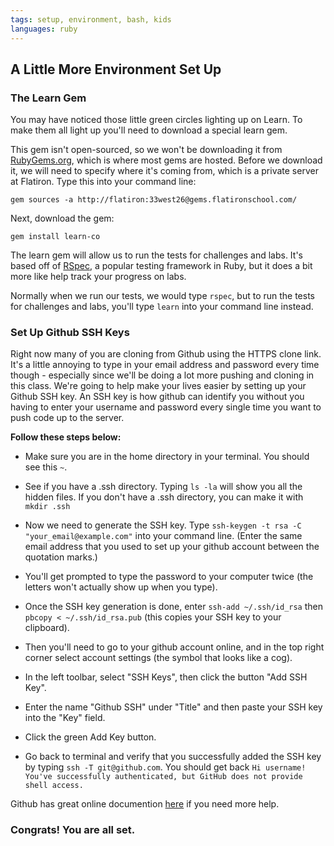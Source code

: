 ```yaml
---
tags: setup, environment, bash, kids
languages: ruby
---
```


## A Little More Environment Set Up

### The Learn Gem

You may have noticed those little green circles lighting up on Learn. To make them all light up you'll need to download a special learn gem.

This gem isn't open-sourced, so we won't be downloading it from [RubyGems.org](https://rubygems.org/), which is where most gems are hosted. Before we download it, we will need to specify where it's coming from, which is a private server at Flatiron. Type this into your command line:

`gem sources -a http://flatiron:33west26@gems.flatironschool.com/`

Next, download the gem:

`gem install learn-co`

The learn gem will allow us to run the tests for challenges and labs. It's based off of [RSpec](https://www.relishapp.com/rspec), a popular testing framework in Ruby, but it does a bit more like help track your progress on labs.

Normally when we run our tests, we would type `rspec`, but to run the tests for challenges and labs, you'll type `learn` into your command line instead.

### Set Up Github SSH Keys

Right now many of you are cloning from Github using the HTTPS clone link. It's a little annoying to type in your email address and password every time though - especially since we'll be doing a lot more pushing and cloning in this class. We're going to help make your lives easier by setting up your Github SSH key. An SSH key is how github can identify you without you having to enter your username and password every single time you want to push code up to the server. 

**Follow these steps below:**

* Make sure you are in the home directory in your terminal. You should see this `~`. 


* See if you have a .ssh directory. Typing `ls -la` will show you all the hidden files. If you don't have a .ssh directory, you can make it with `mkdir .ssh`


* Now we need to generate the SSH key. Type `ssh-keygen -t rsa -C "your_email@example.com"` into your command line. (Enter the same email address that you used to set up your github account between the quotation marks.)


* You'll get prompted to type the password to your computer twice (the letters won't actually show up when you type).


* Once the SSH key generation is done, enter `ssh-add ~/.ssh/id_rsa` then `pbcopy < ~/.ssh/id_rsa.pub` (this copies your SSH key to your clipboard).


* Then you'll need to go to your github account online, and in the top right corner select account settings (the symbol that looks like a cog). 


* In the left toolbar, select "SSH Keys", then click the button "Add SSH Key".


* Enter the name "Github SSH" under "Title" and then paste your SSH key into the "Key" field. 


* Click the green Add Key button.


* Go back to terminal and verify that you successfully added the SSH key by typing `ssh -T git@github.com`. You should get back `Hi username! You've successfully authenticated, but GitHub does not provide shell access.`

Github has great online documention [here](https://help.github.com/articles/generating-ssh-keys) if you need more help.

### Congrats! You are all set.